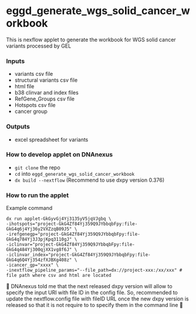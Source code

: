 # eggd_generate_wgs_solid_cancer_workbook
This is nexflow applet to generate the workbook for WGS solid cancer variants processed by GEL

### Inputs
- variants csv file
- structural variants csv file
- html file
- b38 clinvar and index files
- RefGene_Groups csv file
- Hotspots csv file
- cancer group

### Outputs
- excel spreadsheet for variants

### How to develop applet on DNAnexus
- `git clone` the repo
- `cd` into `eggd_generate_wgs_solid_cancer_workbook`
- `dx build --nextflow` (Recommend to use dxpy version 0.376)

### How to run the applet
Example command
```
dx run applet-GkGyvGj4Yj3135yV5jqVJgbq \
-ihotspots="project-GkG4Zf84Yj359Q9JYbbqbFpy:file-GkG4q6j4Yj36y2VXZzqB09J5" \
-irefgenegp="project-GkG4Zf84Yj359Q9JYbbqbFpy:file-GkG4q784Yj3J3pjKpq3110gJ" \
-iclinvar="project-GkG4Zf84Yj359Q9JYbbqbFpy:file-GkG4q484Yj300qjXX1vg8f6J" \
-iclinvar_index="project-GkG4Zf84Yj359Q9JYbbqbFpy:file-GkG4q6Q4Yj354zfXJBXg408z" \
-icancer_gp="xxxx" \
-inextflow_pipeline_params="--file_path=dx://project-xxx:/xx/xxx" # file path where csv and html are located
```

:triangular_flag_on_post: DNAnexus told me that the next released dxpy version will allow to specify the input URI with file ID in the config file. So, recommended to update the nextflow.config file with fileID URL once the new dxpy version is released so that it is not require to to specify them in the command line :triangular_flag_on_post:
